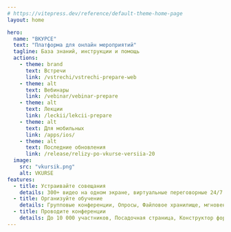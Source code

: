 ```yaml
---
# https://vitepress.dev/reference/default-theme-home-page
layout: home

hero:
  name: "ВКУРСЕ"
  text: "Платформа для онлайн мероприятий"
  tagline: База знаний, инструкции и помощь
  actions:
    - theme: brand
      text: Встречи
      link: /vstrechi/vstrechi-prepare-web
    - theme: alt
      text: Вебинары
      link: /vebinar/vebinar-prepare
    - theme: alt
      text: Лекции
      link: /leckii/lekcii-prepare
    - theme: alt
      text: Для мобильных
      link: /apps/ios/
    - theme: alt
      text: Последние обновления
      link: /release/relizy-po-vkurse-versiia-20
  image:
    src: "vkursik.png"
    alt: VKURSE
features:
  - title: Устраивайте совещания
    details: 300+ видео на одном экране, виртуальные переговорные 24/7 и встроенный мессенджер (звонки, чаты, файлообмен, групповые/1х1).
  - title: Организуйте обучение
    details: Групповые конференции, Опросы, Файловое хранилище, мгновенная запись с опцией автозапуска, белая доска
  - title: Проводите конференции
    details: До 10 000 участников, Посадочная страница, Конструктор форм регистрации, Валидация зарегистрированных участников мероприятия, комната ожидания.
---
```


<style>
:root {
  --vp-home-hero-name-color: transparent;
  --vp-home-hero-name-background: -webkit-linear-gradient(120deg, #bd34fe 30%, #41d1ff);

  --vp-home-hero-image-background-image: linear-gradient(-45deg, #bd34fe 50%, #47caff 50%);
  --vp-home-hero-image-filter: blur(40px);
}

@media (min-width: 640px) {
  :root {
    --vp-home-hero-image-filter: blur(56px);
  }
}

@media (min-width: 960px) {
  :root {
    --vp-home-hero-image-filter: blur(72px);
  }
}
</style>
